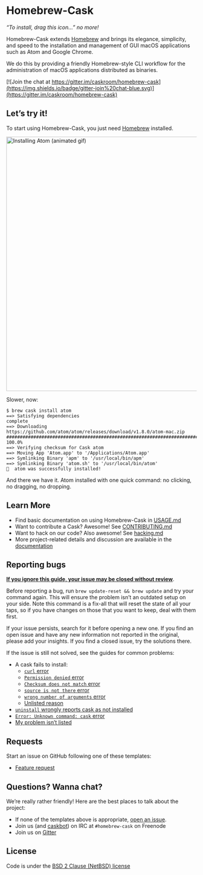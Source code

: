 # Homebrew-Cask

_“To install, drag this icon…” no more!_

Homebrew-Cask extends [Homebrew](http://brew.sh) and brings its elegance, simplicity, and speed to the installation and management of GUI macOS applications such as Atom and Google Chrome.

We do this by providing a friendly Homebrew-style CLI workflow for the administration of macOS applications distributed as binaries.

[![Join the chat at https://gitter.im/caskroom/homebrew-cask](https://img.shields.io/badge/gitter-join%20chat-blue.svg)](https://gitter.im/caskroom/homebrew-cask)

## Let’s try it!

To start using Homebrew-Cask, you just need [Homebrew](http://brew.sh/) installed.

<img src="https://i.imgur.com/dPgmLax.gif" width="673" alt="Installing Atom (animated gif)">

Slower, now:

```
$ brew cask install atom
==> Satisfying dependencies
complete
==> Downloading https://github.com/atom/atom/releases/download/v1.8.0/atom-mac.zip
######################################################################## 100.0%
==> Verifying checksum for Cask atom
==> Moving App 'Atom.app' to '/Applications/Atom.app'
==> Symlinking Binary 'apm' to '/usr/local/bin/apm'
==> Symlinking Binary 'atom.sh' to '/usr/local/bin/atom'
🍺  atom was successfully installed!
```

And there we have it. Atom installed with one quick command: no clicking, no dragging, no dropping.

## Learn More

* Find basic documentation on using Homebrew-Cask in [USAGE.md](USAGE.md)
* Want to contribute a Cask? Awesome! See [CONTRIBUTING.md](CONTRIBUTING.md)
* Want to hack on our code? Also awesome! See [hacking.md](doc/development/hacking.md)
* More project-related details and discussion are available in the [documentation](doc)

## Reporting bugs

[**If you ignore this guide, your issue may be closed without review**](doc/faq/closing_issues_without_review.md).

Before reporting a bug, run `brew update-reset && brew update` and try your command again. This will ensure the problem isn’t an outdated setup on your side. Note this command is a fix-all that will reset the state of all your taps, so if you have changes on those that you want to keep, deal with them first.

If your issue persists, search for it before opening a new one. If you find an open issue and have any new information not reported in the original, please add your insights. If you find a closed issue, try the solutions there.

 If the issue is still not solved, see the guides for common problems:

* A cask fails to install:
  * [`curl` error](doc/reporting_bugs/a_cask_fails_to_install.md#curl-error)
  * [`Permission denied` error](doc/reporting_bugs/a_cask_fails_to_install.md#permission-denied-error)
  * [`Checksum does not match` error](doc/reporting_bugs/a_cask_fails_to_install.md#checksum-does-not-match-error)
  * [`source is not there` error](doc/reporting_bugs/a_cask_fails_to_install.md#source-is-not-there-error)
  * [`wrong number of arguments` error](doc/reporting_bugs/a_cask_fails_to_install.md#wrong-number-of-arguments-error)
  * [Unlisted reason](doc/reporting_bugs/a_cask_fails_to_install.md#unlisted-reason)
* [`uninstall` wrongly reports cask as not installed](doc/reporting_bugs/uninstall_wrongly_reports_cask_as_not_installed.md)
* [`Error: Unknown command: cask` error](doc/reporting_bugs/error_unknown_command_cask.md)
* [My problem isn’t listed](https://github.com/caskroom/homebrew-cask/issues/new)

## Requests

Start an issue on GitHub following one of these templates:
* [Feature request][feature_request]

## Questions? Wanna chat?

We’re really rather friendly! Here are the best places to talk about the project:

* If none of the templates above is appropriate, [open an issue](https://github.com/caskroom/homebrew-cask/issues/new).
* Join us (and [caskbot](https://github.com/passcod/caskbot)) on IRC at `#homebrew-cask` on Freenode
* Join us on [Gitter](https://gitter.im/caskroom/homebrew-cask)

## License
Code is under the [BSD 2 Clause (NetBSD) license](LICENSE)

[feature_request]: https://github.com/caskroom/homebrew-cask/issues/new?title=Feature%20request%3A&body=%23%23%23%20Description%20of%20feature%2Fenhancement%0A%0A%0A%0A%23%23%23%20Justification%0A%0A%0A%0A%23%23%23%20Example%20use%20case%0A%0A%0A%0A
